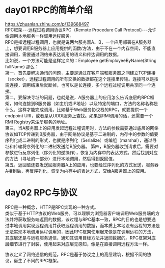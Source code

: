 # day01 RPC的简单介绍

<https://zhuanlan.zhihu.com/p/139688497>  
RPC框架---远程过程调用协议RPC（Remote Procedure Call Protocol)---允许像调用本地服务一样调用远程服务。  
RPC是指远程过程调用，也就是说两台服务器A、B，一个应用部署在A服务器上，想要调用B服务器上应用提供的函数/方法，由于不在一个内存空间，不能直接调用，需要通过网络来表达调用的语义和传达调用的数据。  
比如说，一个方法可能是这样定义的：Employee getEmployeeByName(String fullName) 那么：  
第一，首先要解决通讯的问题，主要是通过在客户端和服务器之间建立TCP连接（socket），远程过程调用的所有交换的数据都在这个连接里传输。连接可以是按需连接，调用结束后就断掉，也可以是长连接，多个远程过程调用共享同一个连接。  
第二，要解决寻址的问题，也就是说，A服务器上的应用怎么告诉底层的RPC框架，如何连接到B服务器（如主机或IP地址）以及特定的端口，方法的名称名称是什么，这样才能完成调用。比如基于Web服务协议栈的RPC，就要提供一个endpoint URI，或者是从UDDI服务上查找。如果是RMI调用的话，还需要一个RMI Registry来注册服务的地址。  
第三，当A服务器上的应用发起远程过程调用时，方法的参数需要通过底层的网络协议如TCP传递到B服务器，由于网络协议是基于二进制的，内存中的参数的值要序列化成二进制的形式，也就是序列化（Serialize）或编组（marshal），通过寻址和传输将序列化的二进制发送给B服务器。
第四，B服务器收到请求后，需要对参数进行反序列化（序列化的逆操作），恢复为内存中的表达方式，然后找到对应的方法（寻址的一部分）进行本地调用，然后得到返回值。  
第五，返回值还要发送回服务器A上的应用，也要经过序列化的方式发送，服务器A接到后，再反序列化，恢复为内存中的表达方式，交给A服务器上的应用。

# day02 RPC与协议

RPC是一种概念，HTTP是RPC实现的一种方式。  
类似于基于HTTP协议的Web服务，可以理解为浏览器客户端调用Web服务端的方法并将获取服务端返回的数据，该过程与RPC基本一致，RPC的目的也是想要通过本地调用实现远程调用并获取远程调用的数据，而本质上本地没有远程的方法是无法实现本地调用远程调用的，因此RPC框架使用起来像是在调用远程的方法，其底层还是与远程服务通信，通知其调用目标方法并返回数据的。RPC框架对底层细节进行了封装，使用起来对底层无感知，像是在直接调用远程方法一样。

协议定义了网络通信的规范，RPC是基于协议之上的高层建筑，根据不同的协议，诞生了不同的RPC框架。
